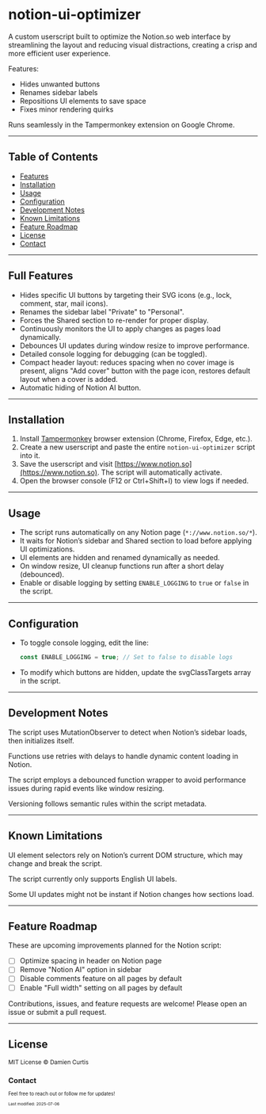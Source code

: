 # notion-ui-optimizer

A custom userscript built to optimize the Notion.so web interface by streamlining the layout and reducing visual distractions, creating a crisp and more efficient user experience.

Features:
- Hides unwanted buttons  
- Renames sidebar labels  
- Repositions UI elements to save space  
- Fixes minor rendering quirks 

Runs seamlessly in the Tampermonkey extension on Google Chrome.

---

## Table of Contents

- [Features](#features)
- [Installation](#installation)
- [Usage](#usage)
- [Configuration](#configuration)
- [Development Notes](#development-notes)
- [Known Limitations](#known-limitations)
- [Feature Roadmap](#feature-roadmap)
- [License](#license)
- [Contact](#contact)

---

## Full Features

- Hides specific UI buttons by targeting their SVG icons (e.g., lock, comment, star, mail icons).  
- Renames the sidebar label "Private" to "Personal".  
- Forces the Shared section to re-render for proper display.  
- Continuously monitors the UI to apply changes as pages load dynamically.  
- Debounces UI updates during window resize to improve performance.  
- Detailed console logging for debugging (can be toggled).  
- Compact header layout: reduces spacing when no cover image is present, aligns "Add cover" button with the page icon, restores default layout when a cover is added.  
- Automatic hiding of Notion AI button.

---

## Installation

1. Install [Tampermonkey](https://www.tampermonkey.net/) browser extension (Chrome, Firefox, Edge, etc.).  
2. Create a new userscript and paste the entire `notion-ui-optimizer` script into it.  
3. Save the userscript and visit [https://www.notion.so](https://www.notion.so). The script will automatically activate.  
4. Open the browser console (F12 or Ctrl+Shift+I) to view logs if needed.

---

## Usage

- The script runs automatically on any Notion page (`*://www.notion.so/*`).  
- It waits for Notion’s sidebar and Shared section to load before applying UI optimizations.  
- UI elements are hidden and renamed dynamically as needed.  
- On window resize, UI cleanup functions run after a short delay (debounced).  
- Enable or disable logging by setting `ENABLE_LOGGING` to `true` or `false` in the script.

---

## Configuration

- To toggle console logging, edit the line:  
  ```js
  const ENABLE_LOGGING = true; // Set to false to disable logs

- To modify which buttons are hidden, update the svgClassTargets array in the script.

---

## Development Notes
The script uses MutationObserver to detect when Notion’s sidebar loads, then initializes itself.

Functions use retries with delays to handle dynamic content loading in Notion.

The script employs a debounced function wrapper to avoid performance issues during rapid events like window resizing.

Versioning follows semantic rules within the script metadata.

---

## Known Limitations
UI element selectors rely on Notion’s current DOM structure, which may change and break the script.

The script currently only supports English UI labels.

Some UI updates might not be instant if Notion changes how sections load.

---

## Feature Roadmap
These are upcoming improvements planned for the Notion script:

- [ ] Optimize spacing in header on Notion page
- [ ] Remove "Notion AI" option in sidebar
- [ ] Disable comments feature on all pages by default
- [ ] Enable "Full width" setting on all pages by default

Contributions, issues, and feature requests are welcome! Please open an issue or submit a pull request.
      
---

## License
<small>MIT License © Damien Curtis<small>

## Contact
Feel free to reach out or follow me for updates!

<sub>Last modified: 2025-07-06</sub>
